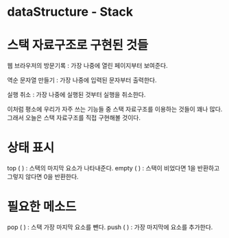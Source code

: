 # dataStructure - Stack

# 스택 자료구조로 구현된 것들



웹 브라우저의 방문기록 : 가장 나중에 열린 페이지부터 보여준다. 

역순 문자열 만들기 : 가장 나중에 입력된 문자부터 출력한다. 

실행 취소 : 가장 나중에 실행된 것부터 실행을 취소한다. 



 이처럼 평소에 우리가 자주 쓰는 기능들 중 스택 자료구조를 이용하는 것들이 꽤나 많다. 그래서 오늘은 스택 자료구조를 직접 구현해볼 것이다. 



# 상태 표시



top ( ) : 스택의 마지막 요소가 나타내준다. 
empty ( ) : 스택이 비었다면 1을 반환하고 그렇지 않다면 0을 반환한다. 



# 필요한 메소드 



pop ( ) : 스택 가장 마지막 요소를 뺀다. 
push ( ) : 가장 마지막에 요소를 추가한다. 



